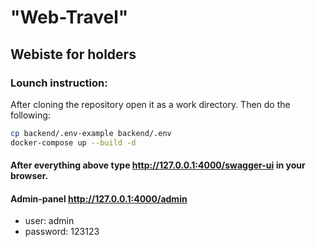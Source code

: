 # "Web-Travel"
## Webiste for holders

### Lounch instruction:
After cloning the repository open it as a work directory. Then do the following:

```bash
cp backend/.env-example backend/.env
docker-compose up --build -d
```

#### After everything above type http://127.0.0.1:4000/swagger-ui in your browser.

#### Admin-panel http://127.0.0.1:4000/admin
- user: admin
- password: 123123
